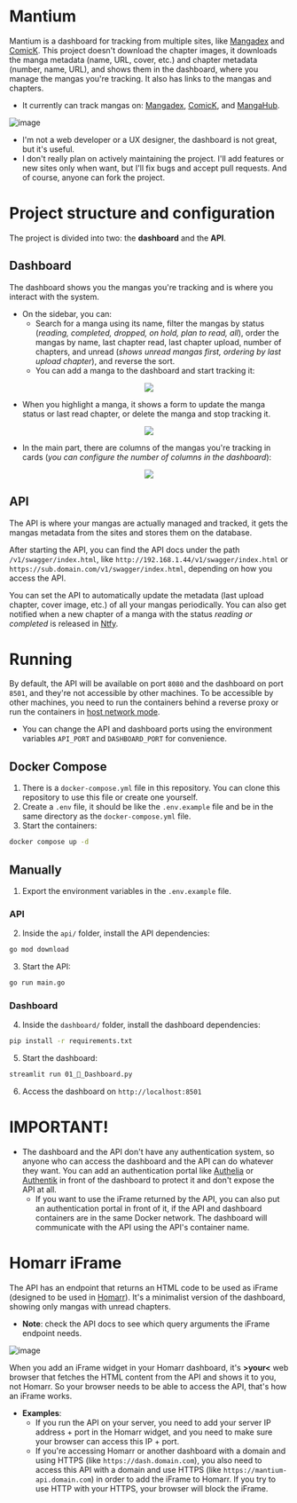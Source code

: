 # Mantium

Mantium is a dashboard for tracking from multiple sites, like [Mangadex](mangadex.org) and [ComicK](comick.io). This project doesn't download the chapter images, it downloads the manga metadata (name, URL, cover, etc.) and chapter metadata (number, name, URL), and shows them in the dashboard, where you manage the mangas you're tracking. It also has links to the mangas and chapters.

- It currently can track mangas on: [Mangadex](mangadex.org), [ComicK](comick.io), and [MangaHub](mangahub.io).

![image](https://github.com/diogovalentte/mantium/assets/49578155/69e5d417-e3c8-4a4e-9613-b47eff54ecce)

- I'm not a web developer or a UX designer, the dashboard is not great, but it's useful.
- I don't really plan on actively maintaining the project. I'll add features or new sites only when want, but I'll fix bugs and accept pull requests. And of course, anyone can fork the project.

# Project structure and configuration

The project is divided into two: the **dashboard** and the **API**.

## Dashboard

The dashboard shows you the mangas you're tracking and is where you interact with the system.
- On the sidebar, you can:
  - Search for a manga using its name, filter the mangas by status (*reading, completed, dropped, on hold, plan to read, all*), order the mangas by name, last chapter read, last chapter upload, number of chapters, and unread (*shows unread mangas first, ordering by last upload chapter*), and reverse the sort.
  - You can add a manga to the dashboard and start tracking it:

<p align="center">
  <img src="https://github.com/diogovalentte/mantium/assets/49578155/7b7842ad-cf3b-410d-955a-f58b3544664d">
</p>

  - When you highlight a manga, it shows a form to update the manga status or last read chapter, or delete the manga and stop tracking it.

<p align="center">
  <img src="https://github.com/diogovalentte/mantium/assets/49578155/2e05b853-958f-411a-815a-6809d2a7c8e8">
</p>

- In the main part, there are columns of the mangas you're tracking in cards (*you can configure the number of columns in the dashboard*):

<p align="center">
  <img src="https://github.com/diogovalentte/mantium/assets/49578155/83cc24e4-31de-435b-9ea6-22a4aecb8c66">
</p>


## API

The API is where your mangas are actually managed and tracked, it gets the mangas metadata from the sites and stores them on the database.

After starting the API, you can find the API docs under the path `/v1/swagger/index.html`, like `http://192.168.1.44/v1/swagger/index.html` or `https://sub.domain.com/v1/swagger/index.html`, depending on how you access the API.

You can set the API to automatically update the metadata (last upload chapter, cover image, etc.) of all your mangas periodically. You can also get notified when a new chapter of a manga with the status *reading or completed* is released in [Ntfy](https://github.com/binwiederhier/ntfy).

# Running

By default, the API will be available on port `8080` and the dashboard on port `8501`, and they're not accessible by other machines. To be accessible by other machines, you need to run the containers behind a reverse proxy or run the containers in [host network mode](https://docs.docker.com/network/drivers/host/).

- You can change the API and dashboard ports using the environment variables `API_PORT` and `DASHBOARD_PORT` for convenience.

## Docker Compose

1. There is a `docker-compose.yml` file in this repository. You can clone this repository to use this file or create one yourself.
1. Create a `.env` file, it should be like the `.env.example` file and be in the same directory as the `docker-compose.yml` file.
1. Start the containers:

```sh
docker compose up -d
```

## Manually

1. Export the environment variables in the `.env.example` file.

### API

2. Inside the `api/` folder, install the API dependencies:

```bash
go mod download
```

3. Start the API:

```bash
go run main.go
```

### Dashboard

4. Inside the `dashboard/` folder, install the dashboard dependencies:

```bash
pip install -r requirements.txt
```

5. Start the dashboard:

```bash
streamlit run 01_📖_Dashboard.py
```

6. Access the dashboard on `http://localhost:8501`

# IMPORTANT!

- The dashboard and the API don't have any authentication system, so anyone who can access the dashboard and the API can do whatever they want. You can add an authentication portal like [Authelia](https://github.com/authelia/authelia) or [Authentik](https://github.com/goauthentik/authentik) in front of the dashboard to protect it and don't expose the API at all.
  - If you want to use the iFrame returned by the API, you can also put an authentication portal in front of it, if the API and dashboard containers are in the same Docker network. The dashboard will communicate with the API using the API's container name.

# Homarr iFrame

The API has an endpoint that returns an HTML code to be used as iFrame (designed to be used in [Homarr](https://github.com/ajnart/homarr)). It's a minimalist version of the dashboard, showing only mangas with unread chapters.

- **Note**: check the API docs to see which query arguments the iFrame endpoint needs.

![image](https://github.com/diogovalentte/mantium/assets/49578155/e88d85f2-0109-444a-b225-878a5db01400)

When you add an iFrame widget in your Homarr dashboard, it's **>your<** web browser that fetches the HTML content from the API and shows it to you, not Homarr. So your browser needs to be able to access the API, that's how an iFrame works.

- **Examples**:
  - If you run the API on your server, you need to add your server IP address + port in the Homarr widget, and you need to make sure your browser can access this IP + port.
  - If you're accessing Homarr or another dashboard with a domain and using HTTPS (like `https://dash.domain.com`), you also need to access this API with a domain and use HTTPS (like `https://mantium-api.domain.com`) in order to add the iFrame to Homarr. If you try to use HTTP with your HTTPS, your browser will block the iFrame.
